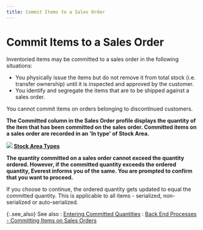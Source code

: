 ```yaml
---
title: Commit Items to a Sales Order
---
```


# Commit Items to a Sales Order


Inventoried items may be committed to a sales order in the following  situations:

- You physically  issue the items but do not remove it from total stock (i.e. transfer ownership)  until it is inspected and approved by the customer.
- You identify  and segregate the items that are to be shipped against a sales order.



You cannot commit items on orders belonging to discontinued customers.


**The **Committed**  column in the **Sales Order** profile  displays the quantity of the item that has been committed on the sales  order. Committed items on a sales order are recorded in an 'In type' of  **Stock Area**.**


**![]({{site.sp_baseurl}}/img/lens.gif) [Stock  Area Types]({{site.sc_chm}}/options/miscellaneous-set-up/stock-areas/stock_area_types.html)**


**The quantity committed on a sales order  cannot exceed the quantity ordered. However, if the committed quantity  exceeds the ordered quantity, **Everest**  informs you of the same. You are prompted to confirm that you want to  proceed.**


If you choose to continue, the ordered quantity gets updated to equal  the committed quantity. This is applicable to all items - serialized,  non-serialized or auto-serialized.


{:.see_also}
See also
: [Entering  Committed Quantities]({{site.sp_baseurl}}/sales-docs/sales-orders/so-proc/cmt-items/enter-cmt-qty/entering_committed_quantities.html)
: [Back  End Processes - Committing Items on Sales Orders]({{site.sp_baseurl}}/sales-docs/sales-orders/so-proc/cmt-items/enter-cmt-qty/committed/backend_processes_committing_items_on_sales_order.html)
